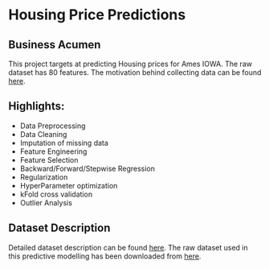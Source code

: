 # Housing Price Predictions

## Business Acumen
This project targets at predicting Housing prices for Ames IOWA. The raw dataset has 80 features. The motivation behind collecting data can be found [here](http://ww2.amstat.org/publications/jse/v19n3/decock.pdf).

## Highlights:
- Data Preprocessing
- Data Cleaning
- Imputation of missing data
- Feature Engineering
- Feature Selection
- Backward/Forward/Stepwise Regression
- Regularization
- HyperParameter optimization
- kFold cross validation
- Outlier Analysis



## Dataset Description
Detailed dataset description can be found [here](https://ww2.amstat.org/publications/jse/v19n3/decock/DataDocumentation.txt). The raw dataset used in this predictive modelling has been downloaded from [here](https://ww2.amstat.org/publications/jse/v19n3/decock/AmesHousing.txt).  




